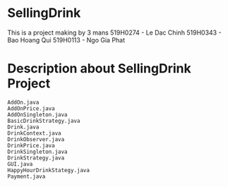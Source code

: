 # SellingDrink

This is a project making by 3 mans
519H0274 - Le Dac Chinh
519H0343 - Bao Hoang Qui
519H0113 - Ngo Gia Phat

# Description about SellingDrink Project

    AddOn.java
    AddOnPrice.java
    AddOnSingleton.java
    BasicDrinkStrategy.java
    Drink.java
    DrinkContext.java
    DrinkObserver.java
    DrinkPrice.java
    DrinkSingleton.java
    DrinkStrategy.java
    GUI.java
    HappyHourDrinkStategy.java
    Payment.java
